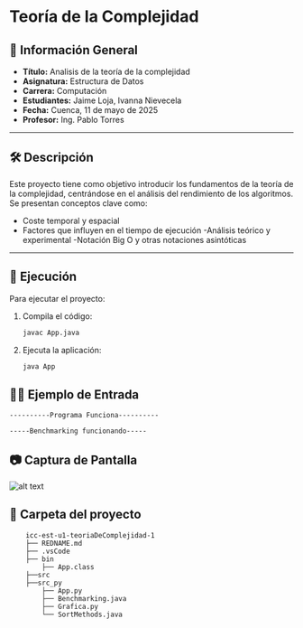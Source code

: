 # Teoría de la Complejidad

## 📌 Información General

- **Título:** Analisis de la teoría de la complejidad
- **Asignatura:** Estructura de Datos
- **Carrera:** Computación
- **Estudiantes:** Jaime Loja, Ivanna Nievecela
- **Fecha:** Cuenca, 11 de mayo de 2025
- **Profesor:** Ing. Pablo Torres

---

## 🛠️ Descripción

Este proyecto tiene como objetivo introducir los fundamentos de la teoría de la complejidad, centrándose en el análisis del rendimiento de los algoritmos. Se presentan conceptos clave como:

- Coste temporal y espacial
- Factores que influyen en el tiempo de  ejecución
-Análisis teórico y experimental
-Notación Big O y otras notaciones asintóticas
---

## 🚀 Ejecución

Para ejecutar el proyecto:

1. Compila el código:
    ```bash
    javac App.java
    ```
2. Ejecuta la aplicación:
    ```bash
    java App
    ```

## 🧑‍💻 Ejemplo de Entrada
```plaintext
----------Programa Funciona----------

-----Benchmarking funcionando-----
```
 
## 📷 Captura de Pantalla
![alt text](image.png)

## 📁 Carpeta del proyecto
```
    icc-est-u1-teoriaDeComplejidad-1
    ├── REDNAME.md
    ├── .vsCode
    ├── bin
        ├── App.class
    ├──src
    ├──src_py
        ├── App.py
        ├── Benchmarking.java
        ├── Grafica.py
        └── SortMethods.java

``` 
